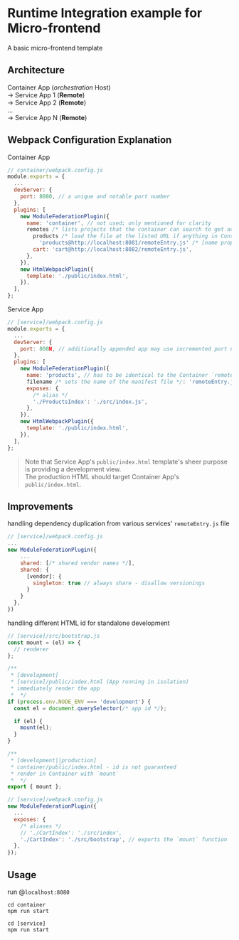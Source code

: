 # Runtime Integration example for Micro-frontend

A basic micro-frontend template

## Architecture

Container App (_orchestration_ Host)
<br>&rarr; Service App 1 (**Remote**)
<br>&rarr; Service App 2 (**Remote**)
<br>...
<br>&rarr; Service App N (**Remote**)

## Webpack Configuration Explanation

Container App

```js
// container/webpack.config.js
module.exports = {
  ...
  devServer: {
    port: 8080, // a unique and notable port number
  },
  plugins: [
    new ModuleFederationPlugin({
      name: 'container', // not used; only mentioned for clarity
      remotes /* lists projects that the container can search to get additional code */: {
        products /* load the file at the listed URL if anything in Container has an `import abc from 'products'` */:
          'products@http://localhost:8081/remoteEntry.js' /* [name property in the Products webpack config file]@[URL for the remoteEntry file] */,
        cart: 'cart@http://localhost:8082/remoteEntry.js',
      },
    }),
    new HtmlWebpackPlugin({
      template: './public/index.html',
    }),
  ],
};
```

Service App

```js
// [service]/webpack.config.js
module.exports = {
  ...
  devServer: {
    port: 808N, // additionally appended app may use incremented port numbers
  },
  plugins: [
    new ModuleFederationPlugin({
      name: 'products', // has to be identical to the Container `remotes` key
      filename /* sets the name of the manifest file */: 'remoteEntry.js',
      exposes: {
        /* alias */
        './ProductsIndex': './src/index.js',
      },
    }),
    new HtmlWebpackPlugin({
      template: './public/index.html',
    }),
  ],
};
```

> Note that Service App's `public/index.html` template's sheer purpose is providing a development view.<br>
> The production HTML should target Container App's `public/index.html`.

## Improvements

handling dependency duplication from various services' `remoteEntry.js` file

```js
// [service]/webpack.config.js
...
new ModuleFederationPlugin({
    ...
    shared: [/* shared vendor names */],
    shared: {
      [vendor]: {
        singleton: true // always share - disallow versionings
      }
    }
  },
})
```

handling different HTML id for standalone development

```js
// [service]/src/bootstrap.js
const mount = (el) => {
  // renderer
};

/**
 * [development]
 * [service]/public/index.html (App running in isolation)
 * immediately render the app
 *  */
if (process.env.NODE_ENV === 'development') {
  const el = document.querySelector(/* app id */);

  if (el) {
    mount(el);
  }
}

/**
 * [development||production]
 * container/public/index.html - id is not guaranteed
 * render in Container with `mount`
 *  */
export { mount };
```

```js
// [service]/webpack.config.js
new ModuleFederationPlugin({
  ...
  exposes: {
    /* aliases */
    // './CartIndex': './src/index',
    './CartIndex': './src/bootstrap', // exports the `mount` function
  },
});
```

## Usage

run @`localhost:8080`

```
cd container
npm run start

cd [service]
npm run start
```
